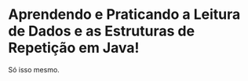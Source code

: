 # Aprendendo e Praticando a Leitura de Dados e as Estruturas de Repetição em Java!

  Só isso mesmo.
